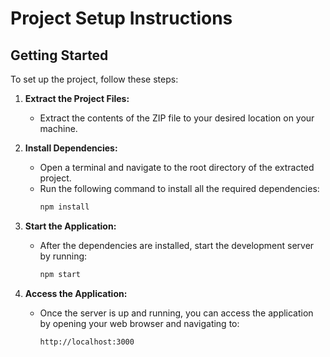 
# Project Setup Instructions

## Getting Started

To set up the project, follow these steps:

1. **Extract the Project Files:**
   - Extract the contents of the ZIP file to your desired location on your machine.

2. **Install Dependencies:**
   - Open a terminal and navigate to the root directory of the extracted project.
   - Run the following command to install all the required dependencies:
     ```bash
     npm install
     ```

3. **Start the Application:**
   - After the dependencies are installed, start the development server by running:
     ```bash
     npm start
     ```

4. **Access the Application:**
   - Once the server is up and running, you can access the application by opening your web browser and navigating to:
     ```
     http://localhost:3000
     ```
